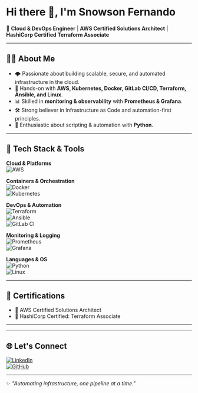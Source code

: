 # Hi there 👋, I'm Snowson Fernando  

🚀 **Cloud & DevOps Engineer** | **AWS Certified Solutions Architect** | **HashiCorp Certified Terraform Associate**  

---

## 👨‍💻 About Me
- 🌩️ Passionate about building scalable, secure, and automated infrastructure in the cloud.  
- 🐧 Hands-on with **AWS, Kubernetes, Docker, GitLab CI/CD, Terraform, Ansible, and Linux**.  
- 📊 Skilled in **monitoring & observability** with **Prometheus & Grafana**.  
- 🛠️ Strong believer in Infrastructure as Code and automation-first principles.  
- 🐍 Enthusiastic about scripting & automation with **Python**.  

---

## 🧰 Tech Stack & Tools  

**Cloud & Platforms**  
![AWS](https://img.shields.io/badge/AWS-%23FF9900.svg?style=for-the-badge&logo=amazon-aws&logoColor=white)  

**Containers & Orchestration**  
![Docker](https://img.shields.io/badge/Docker-%230db7ed.svg?style=for-the-badge&logo=docker&logoColor=white)  
![Kubernetes](https://img.shields.io/badge/Kubernetes-%23326ce5.svg?style=for-the-badge&logo=kubernetes&logoColor=white)  

**DevOps & Automation**  
![Terraform](https://img.shields.io/badge/Terraform-%235835CC.svg?style=for-the-badge&logo=terraform&logoColor=white)  
![Ansible](https://img.shields.io/badge/Ansible-%23EE0000.svg?style=for-the-badge&logo=ansible&logoColor=white)  
![GitLab CI](https://img.shields.io/badge/GitLab%20CI-%23FC6D26.svg?style=for-the-badge&logo=gitlab&logoColor=white)  

**Monitoring & Logging**  
![Prometheus](https://img.shields.io/badge/Prometheus-%23E6522C.svg?style=for-the-badge&logo=prometheus&logoColor=white)  
![Grafana](https://img.shields.io/badge/Grafana-%23F46800.svg?style=for-the-badge&logo=grafana&logoColor=white)  

**Languages & OS**  
![Python](https://img.shields.io/badge/Python-%233776AB.svg?style=for-the-badge&logo=python&logoColor=white)  
![Linux](https://img.shields.io/badge/Linux-%23FCC624.svg?style=for-the-badge&logo=linux&logoColor=black)  

---

## 📜 Certifications
- 🏅 AWS Certified Solutions Architect  
- 🏅 HashiCorp Certified: Terraform Associate  

---

---

## 🌐 Let's Connect
[![LinkedIn](https://img.shields.io/badge/LinkedIn-%230077B5.svg?style=for-the-badge&logo=linkedin&logoColor=white)](https://linkedin.com/in/snowson-fernando)  
[![GitHub](https://img.shields.io/badge/GitHub-%2312100E.svg?style=for-the-badge&logo=github&logoColor=white)](https://github.com/Snowson-fdo)  

---

✨ *"Automating infrastructure, one pipeline at a time."*  
